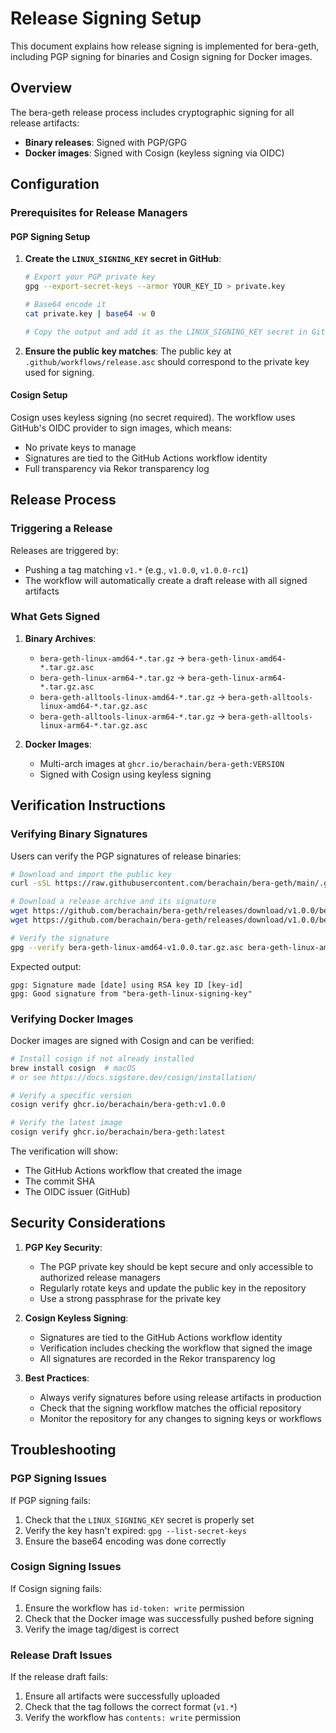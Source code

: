# Release Signing Setup

This document explains how release signing is implemented for bera-geth, including PGP signing for binaries and Cosign signing for Docker images.

## Overview

The bera-geth release process includes cryptographic signing for all release artifacts:
- **Binary releases**: Signed with PGP/GPG
- **Docker images**: Signed with Cosign (keyless signing via OIDC)

## Configuration

### Prerequisites for Release Managers

#### PGP Signing Setup

1. **Create the `LINUX_SIGNING_KEY` secret in GitHub**:
   ```bash
   # Export your PGP private key
   gpg --export-secret-keys --armor YOUR_KEY_ID > private.key
   
   # Base64 encode it
   cat private.key | base64 -w 0
   
   # Copy the output and add it as the LINUX_SIGNING_KEY secret in GitHub repository settings
   ```

2. **Ensure the public key matches**: The public key at `.github/workflows/release.asc` should correspond to the private key used for signing.

#### Cosign Setup

Cosign uses keyless signing (no secret required). The workflow uses GitHub's OIDC provider to sign images, which means:
- No private keys to manage
- Signatures are tied to the GitHub Actions workflow identity
- Full transparency via Rekor transparency log

## Release Process

### Triggering a Release

Releases are triggered by:
- Pushing a tag matching `v1.*` (e.g., `v1.0.0`, `v1.0.0-rc1`)
- The workflow will automatically create a draft release with all signed artifacts

### What Gets Signed

1. **Binary Archives**:
   - `bera-geth-linux-amd64-*.tar.gz` → `bera-geth-linux-amd64-*.tar.gz.asc`
   - `bera-geth-linux-arm64-*.tar.gz` → `bera-geth-linux-arm64-*.tar.gz.asc`
   - `bera-geth-alltools-linux-amd64-*.tar.gz` → `bera-geth-alltools-linux-amd64-*.tar.gz.asc`
   - `bera-geth-alltools-linux-arm64-*.tar.gz` → `bera-geth-alltools-linux-arm64-*.tar.gz.asc`

2. **Docker Images**:
   - Multi-arch images at `ghcr.io/berachain/bera-geth:VERSION`
   - Signed with Cosign using keyless signing

## Verification Instructions

### Verifying Binary Signatures

Users can verify the PGP signatures of release binaries:

```bash
# Download and import the public key
curl -sSL https://raw.githubusercontent.com/berachain/bera-geth/main/.github/workflows/release.asc | gpg --import

# Download a release archive and its signature
wget https://github.com/berachain/bera-geth/releases/download/v1.0.0/bera-geth-linux-amd64-v1.0.0.tar.gz
wget https://github.com/berachain/bera-geth/releases/download/v1.0.0/bera-geth-linux-amd64-v1.0.0.tar.gz.asc

# Verify the signature
gpg --verify bera-geth-linux-amd64-v1.0.0.tar.gz.asc bera-geth-linux-amd64-v1.0.0.tar.gz
```

Expected output:
```
gpg: Signature made [date] using RSA key ID [key-id]
gpg: Good signature from "bera-geth-linux-signing-key"
```

### Verifying Docker Images

Docker images are signed with Cosign and can be verified:

```bash
# Install cosign if not already installed
brew install cosign  # macOS
# or see https://docs.sigstore.dev/cosign/installation/

# Verify a specific version
cosign verify ghcr.io/berachain/bera-geth:v1.0.0

# Verify the latest image
cosign verify ghcr.io/berachain/bera-geth:latest
```

The verification will show:
- The GitHub Actions workflow that created the image
- The commit SHA
- The OIDC issuer (GitHub)

## Security Considerations

1. **PGP Key Security**:
   - The PGP private key should be kept secure and only accessible to authorized release managers
   - Regularly rotate keys and update the public key in the repository
   - Use a strong passphrase for the private key

2. **Cosign Keyless Signing**:
   - Signatures are tied to the GitHub Actions workflow identity
   - Verification includes checking the workflow that signed the image
   - All signatures are recorded in the Rekor transparency log

3. **Best Practices**:
   - Always verify signatures before using release artifacts in production
   - Check that the signing workflow matches the official repository
   - Monitor the repository for any changes to signing keys or workflows

## Troubleshooting

### PGP Signing Issues

If PGP signing fails:
1. Check that the `LINUX_SIGNING_KEY` secret is properly set
2. Verify the key hasn't expired: `gpg --list-secret-keys`
3. Ensure the base64 encoding was done correctly

### Cosign Signing Issues

If Cosign signing fails:
1. Ensure the workflow has `id-token: write` permission
2. Check that the Docker image was successfully pushed before signing
3. Verify the image tag/digest is correct

### Release Draft Issues

If the release draft fails:
1. Ensure all artifacts were successfully uploaded
2. Check that the tag follows the correct format (`v1.*`)
3. Verify the workflow has `contents: write` permission
